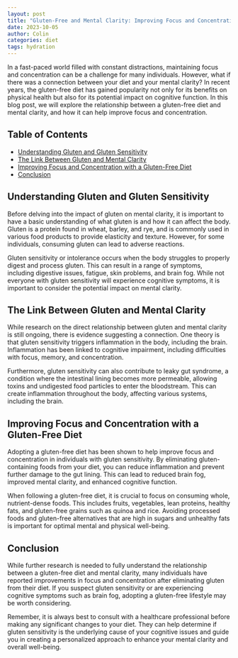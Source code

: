 ```yaml
---
layout: post
title: "Gluten-Free and Mental Clarity: Improving Focus and Concentration"
date: 2023-10-05
author: Colin
categories: diet
tags: hydration
---
```


In a fast-paced world filled with constant distractions, maintaining focus and concentration can be a challenge for many individuals. However, what if there was a connection between your diet and your mental clarity? In recent years, the gluten-free diet has gained popularity not only for its benefits on physical health but also for its potential impact on cognitive function. In this blog post, we will explore the relationship between a gluten-free diet and mental clarity, and how it can help improve focus and concentration.

## Table of Contents
- [Understanding Gluten and Gluten Sensitivity](#understanding-gluten-and-gluten-sensitivity)
- [The Link Between Gluten and Mental Clarity](#the-link-between-gluten-and-mental-clarity)
- [Improving Focus and Concentration with a Gluten-Free Diet](#improving-focus-and-concentration-with-a-gluten-free-diet)
- [Conclusion](#conclusion)

## Understanding Gluten and Gluten Sensitivity

Before delving into the impact of gluten on mental clarity, it is important to have a basic understanding of what gluten is and how it can affect the body. Gluten is a protein found in wheat, barley, and rye, and is commonly used in various food products to provide elasticity and texture. However, for some individuals, consuming gluten can lead to adverse reactions.

Gluten sensitivity or intolerance occurs when the body struggles to properly digest and process gluten. This can result in a range of symptoms, including digestive issues, fatigue, skin problems, and brain fog. While not everyone with gluten sensitivity will experience cognitive symptoms, it is important to consider the potential impact on mental clarity.

## The Link Between Gluten and Mental Clarity

While research on the direct relationship between gluten and mental clarity is still ongoing, there is evidence suggesting a connection. One theory is that gluten sensitivity triggers inflammation in the body, including the brain. Inflammation has been linked to cognitive impairment, including difficulties with focus, memory, and concentration.

Furthermore, gluten sensitivity can also contribute to leaky gut syndrome, a condition where the intestinal lining becomes more permeable, allowing toxins and undigested food particles to enter the bloodstream. This can create inflammation throughout the body, affecting various systems, including the brain.

## Improving Focus and Concentration with a Gluten-Free Diet

Adopting a gluten-free diet has been shown to help improve focus and concentration in individuals with gluten sensitivity. By eliminating gluten-containing foods from your diet, you can reduce inflammation and prevent further damage to the gut lining. This can lead to reduced brain fog, improved mental clarity, and enhanced cognitive function.

When following a gluten-free diet, it is crucial to focus on consuming whole, nutrient-dense foods. This includes fruits, vegetables, lean proteins, healthy fats, and gluten-free grains such as quinoa and rice. Avoiding processed foods and gluten-free alternatives that are high in sugars and unhealthy fats is important for optimal mental and physical well-being.

## Conclusion

While further research is needed to fully understand the relationship between a gluten-free diet and mental clarity, many individuals have reported improvements in focus and concentration after eliminating gluten from their diet. If you suspect gluten sensitivity or are experiencing cognitive symptoms such as brain fog, adopting a gluten-free lifestyle may be worth considering.

Remember, it is always best to consult with a healthcare professional before making any significant changes to your diet. They can help determine if gluten sensitivity is the underlying cause of your cognitive issues and guide you in creating a personalized approach to enhance your mental clarity and overall well-being.